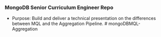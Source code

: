 ### MongoDB Senior Curriculum Engineer Repo

- Purpose: Build and deliver a technical presentation on the differences between MQL and the Aggregation Pipeline.  # mongoDBMQL-Aggregation
